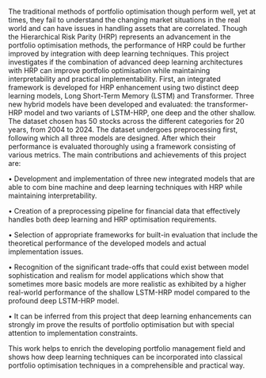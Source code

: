The traditional methods of portfolio optimisation though perform well, yet at times, they fail to understand the changing market situations in the real world and can have issues in handling assets that are correlated. Though the Hierarchical Risk Parity (HRP) represents an advancement in the portfolio optimisation methods, the performance of HRP could be further improved by integration with deep learning techniques. This project investigates if the combination of advanced deep learning architectures with HRP can improve portfolio optimisation while maintaining interpretability and practical implementability. First, an integrated framework is developed for HRP enhancement using two distinct deep learning models, Long Short-Term Memory (LSTM) and Transformer. Three new hybrid models have been developed and evaluated: the transformer-HRP model and two variants of LSTM-HRP, one deep and the other shallow. The dataset chosen has 50 stocks across the different categories for 20 years, from 2004 to 2024. The dataset undergoes preprocessing first, following which all three models are designed. After which their performance is evaluated thoroughly using a framework consisting of various metrics.
The main contributions and achievements of this project are:
 
 • Development and implementation of three new integrated models that are able to com
bine machine and deep learning techniques with HRP while maintaining interpretability.

 • Creation of a preprocessing pipeline for financial data that effectively handles both deep
 learning and HRP optimisation requirements.
 
 • Selection of appropriate frameworks for built-in evaluation that include the theoretical
 performance of the developed models and actual implementation issues.
 
 • Recognition of the significant trade-offs that could exist between model sophistication
 and realism for model applications which show that sometimes more basic models are
 more realistic as exhibited by a higher real-world performance of the shallow LSTM-HRP
 model compared to the profound deep LSTM-HRP model.
 
 • It can be inferred from this project that deep learning enhancements can strongly im
prove the results of portfolio optimisation but with special attention to implementation
 constraints.
 
 This work helps to enrich the developing portfolio management field and shows how deep
 learning techniques can be incorporated into classical portfolio optimisation techniques in a
 comprehensible and practical way.
